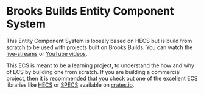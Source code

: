 # Brooks Builds Entity Component System

This Entity Component System is loosely based on HECS but is build from scratch to be used with projects built on Brooks Builds. You can watch the [live-streams](https://www.twitch.tv/brookzerker) or [YouTube videos](https://www.youtube.com/channel/UCT1-XRVnJA-wws2bfbLbFcQ).

This ECS is meant to be a learning project, to understand the how and why of ECS by building one from scratch. If you are building a commercial project, then it is recommended that you check out one of the excellent ECS libraries like [HECS](https://crates.io/crates/hecs) or [SPECS](https://crates.io/crates/specs) available on [crates.io](https://crates.io).